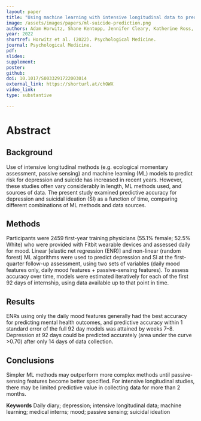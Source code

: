 ```yaml
---
layout: paper
title: "Using machine learning with intensive longitudinal data to predict depression and suicidal ideation among medical interns over time"
image: /assets/images/papers/ml-suicide-prediction.png
authors: Adam Horwitz, Shane Kentopp, Jennifer Cleary, Katherine Ross, Zhenke Wu, Srijan Sen, Ewa K. Czyz
year: 2022
shortref: Horwitz et al. (2022). Psychological Medicine. 
journal: Psychological Medicine.
pdf: 
slides: 
supplement:
poster: 
github: 
doi: 10.1017/S0033291722003014
external_link: https://shorturl.at/chOWX
video_link: 
type: substantive
 
---
```


# Abstract

## Background

Use of intensive longitudinal methods (e.g. ecological momentary assessment, passive sensing) and machine learning (ML) models to predict risk for depression and suicide has increased in recent years. However, these studies often vary considerably in length, ML methods used, and sources of data. The present study examined predictive accuracy for depression and suicidal ideation (SI) as a function of time, comparing different combinations of ML methods and data sources.

## Methods

Participants were 2459 first-year training physicians (55.1% female; 52.5% White) who were provided with Fitbit wearable devices and assessed daily for mood. Linear [elastic net regression (ENR)] and non-linear (random forest) ML algorithms were used to predict depression and SI at the first-quarter follow-up assessment, using two sets of variables (daily mood features only, daily mood features + passive-sensing features). To assess accuracy over time, models were estimated iteratively for each of the first 92 days of internship, using data available up to that point in time.

## Results

ENRs using only the daily mood features generally had the best accuracy for predicting mental health outcomes, and predictive accuracy within 1 standard error of the full 92 day models was attained by weeks 7–8. Depression at 92 days could be predicted accurately (area under the curve >0.70) after only 14 days of data collection.

## Conclusions

Simpler ML methods may outperform more complex methods until passive-sensing features become better specified. For intensive longitudinal studies, there may be limited predictive value in collecting data for more than 2 months.

**Keywords** Daily diary; depression; intensive longitudinal data; machine learning; medical interns; mood; passive sensing; suicidal ideation